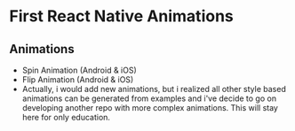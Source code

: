 # First React Native Animations

## Animations

 - Spin Animation (Android & iOS)
 - Flip Animation (Android & iOS)
 - Actually, i would add new animations, but i realized all other style based animations can be generated from examples and i've decide to go on developing another repo with more complex animations. This will stay here for only education.